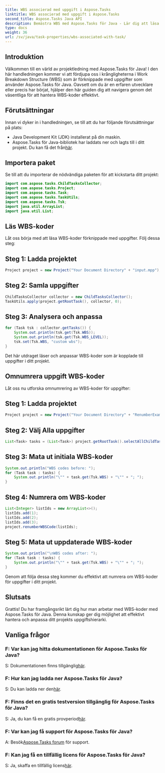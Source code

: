 ```yaml
---
title: WBS associerad med uppgift i Aspose.Tasks
linktitle: WBS associerad med uppgift i Aspose.Tasks
second_title: Aspose.Tasks Java API
description: Bemästra WBS med Aspose.Tasks för Java - Lär dig att läsa och numrera om uppgifts WBS-koder. Öka effektiviteten i projektledningen!
type: docs
weight: 36
url: /sv/java/task-properties/wbs-associated-with-task/
---
```

## Introduktion
Välkommen till en värld av projektledning med Aspose.Tasks för Java! I den här handledningen kommer vi att fördjupa oss i krångligheterna i Work Breakdown Structure (WBS) som är förknippade med uppgifter som använder Aspose.Tasks för Java. Oavsett om du är en erfaren utvecklare eller precis har börjat, hjälper den här guiden dig att navigera genom det väsentliga för att hantera WBS-koder effektivt.
## Förutsättningar
Innan vi dyker in i handledningen, se till att du har följande förutsättningar på plats:
- Java Development Kit (JDK) installerat på din maskin.
-  Aspose.Tasks för Java-bibliotek har laddats ner och lagts till i ditt projekt. Du kan få det från[här](https://releases.aspose.com/tasks/java/).
## Importera paket
Se till att du importerar de nödvändiga paketen för att kickstarta ditt projekt:
```java
import com.aspose.tasks.ChildTasksCollector;
import com.aspose.tasks.Project;
import com.aspose.tasks.Task;
import com.aspose.tasks.TaskUtils;
import com.aspose.tasks.Tsk;
import java.util.ArrayList;
import java.util.List;
```
## Läs WBS-koder
Låt oss börja med att läsa WBS-koder förknippade med uppgifter. Följ dessa steg:
## Steg 1: Ladda projektet
```java
Project project = new Project("Your Document Directory" + "input.mpp");
```
## Steg 2: Samla uppgifter
```java
ChildTasksCollector collector = new ChildTasksCollector();
TaskUtils.apply(project.getRootTask(), collector, 0);
```
## Steg 3: Analysera och anpassa
```java
for (Task tsk : collector.getTasks()) {
    System.out.println(tsk.get(Tsk.WBS));
    System.out.println(tsk.get(Tsk.WBS_LEVEL));
    tsk.set(Tsk.WBS, "custom wbs");
}
```
Det här utdraget läser och anpassar WBS-koder som är kopplade till uppgifter i ditt projekt.
## Omnumrera uppgift WBS-koder
Låt oss nu utforska omnumrering av WBS-koder för uppgifter:
## Steg 1: Ladda projektet
```java
Project project = new Project("Your Document Directory" + "RenumberExample.mpp");
```
## Steg 2: Välj Alla uppgifter
```java
List<Task> tasks = (List<Task>) project.getRootTask().selectAllChildTasks();
```
## Steg 3: Mata ut initiala WBS-koder
```java
System.out.println("WBS codes before: ");
for (Task task : tasks) {
    System.out.println("\"" + task.get(Tsk.WBS) + "\"" + "; ");
}
```
## Steg 4: Numrera om WBS-koder
```java
List<Integer> listIds = new ArrayList<>();
listIds.add(1);
listIds.add(2);
listIds.add(3);
project.renumberWBSCode(listIds);
```
## Steg 5: Mata ut uppdaterade WBS-koder
```java
System.out.println("\nWBS codes after: ");
for (Task task : tasks) {
    System.out.println("\"" + task.get(Tsk.WBS) + "\"" + "; ");
}
```
Genom att följa dessa steg kommer du effektivt att numrera om WBS-koder för uppgifter i ditt projekt.
## Slutsats
Grattis! Du har framgångsrikt lärt dig hur man arbetar med WBS-koder med Aspose.Tasks för Java. Denna kunskap ger dig möjlighet att effektivt hantera och anpassa ditt projekts uppgiftshierarki.
## Vanliga frågor
### F: Var kan jag hitta dokumentationen för Aspose.Tasks för Java?
 S: Dokumentationen finns tillgänglig[här](https://reference.aspose.com/tasks/java/).
### F: Hur kan jag ladda ner Aspose.Tasks för Java?
 S: Du kan ladda ner den[här](https://releases.aspose.com/tasks/java/).
### F: Finns det en gratis testversion tillgänglig för Aspose.Tasks för Java?
 S: Ja, du kan få en gratis provperiod[här](https://releases.aspose.com/).
### F: Var kan jag få support för Aspose.Tasks för Java?
 A: Besök[Aspose.Tasks forum](https://forum.aspose.com/c/tasks/15) för support.
### F: Kan jag få en tillfällig licens för Aspose.Tasks för Java?
 S: Ja, skaffa en tillfällig licens[här](https://purchase.aspose.com/temporary-license/).